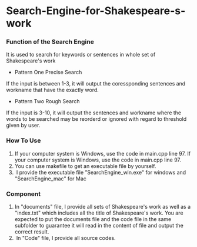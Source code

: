 # Search-Engine-for-Shakespeare-s-work

### Function of the Search Engine
It is used to search for keywords or sentences in whole set of Shakespeare's work
* Pattern One Precise Search

If the input is between 1-3, it will output the coressponding sentences and workname that have the exactly word.
* Pattern Two Rough Search 

If the input is 3-10, it will output the sentences and workname where the words to be searched may be reorderd or ignored with regard to threshold given by user. 
### How To Use

1.  If your computer system is Windows, use the code in main.cpp line 97. If your computer system is Windows, use the code in main.cpp line 97.
2.  You can use makefile to get an executable file by yourself.
3.  I provide the executable file ”SearchEngine_win.exe" for windows and "SearchEngine_mac" for Mac

### Component
1.  In "documents" file, I provide all sets of Shakespeare's work as well as a "index.txt" which includes all the title of Shakespeare's work. You are expected to put the documents file and the code file in the same subfolder to guarantee it will read in the content of file and output the correct result. 
2.  In "Code" file, I provide all source codes.
